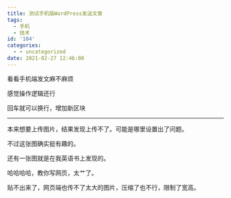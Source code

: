 ```yaml
---
title: 测试手机版WordPress发送文章
tags:
  - 手机
  - 技术
id: '104'
categories:
  - - uncategorized
date: 2021-02-27 12:46:08
---
```


看看手机端发文麻不麻烦

感觉操作逻辑还行

回车就可以换行，增加新区块

* * *

本来想要上传图片，结果发现上传不了。可能是哪里设置出了问题。

不过这张图确实挺有趣的。

还有一张图就是在我英语书上发现的。

哈哈哈哈，教你写网页，太艹了。

贴不出来了，网页端也传不了太大的图片，压缩了也不行，限制了宽高。